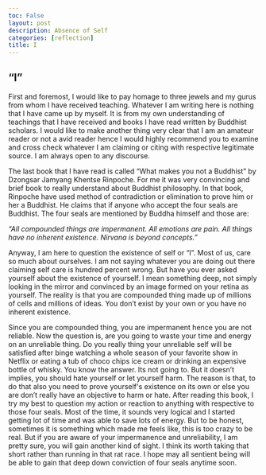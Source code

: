 ```yaml
---
toc: False
layout: post
description: Absence of Self
categories: [reflection]
title: I
---
```


## “I”

First and foremost, I would like to pay homage to three jewels and my gurus from whom I have received teaching. Whatever I am writing here is nothing that I have came up by myself. It is from my own understanding of teachings that I have received and books I have read written by Buddhist scholars. I would like to make another thing very clear that I am an amateur reader or not a avid reader hence I would highly recommend you to examine and cross check whatever I am claiming or citing with respective legitimate source. I am always open to any discourse.

The last book that I have read is called “What makes you not a Buddhist” by Dzongsar Jamyang Khentse Rinpoche. For me it was very convincing and brief book to really understand about Buddhist philosophy. In that book, Rinpoche have used method of contradiction or elimination to prove him or her a Buddhist. He claims that if anyone who accept the four seals are Buddhist. The four seals are mentioned by Buddha himself and those are:

*“All compounded things are impermanent.*
*All emotions are pain.*
*All things have no inherent existence.*
*Nirvana is beyond concepts.”*

Anyway, I am  here to question the existence of self or “I”. Most of us, care so much about ourselves. I am not saying whatever you are doing out there claiming self care is hundred percent wrong.  But have you ever asked yourself about the existence of yourself. I mean something deep, not simply looking in the mirror and convinced by an image formed on your retina as yourself. The reality is that you are compounded thing made up of millions of cells and millions of ideas. You don’t exist by your own or you have no inherent existence.

Since you are compounded thing, you are impermanent hence you are not reliable. Now the question is, are you going to waste your time and energy on an unreliable thing. Do you really thing your unreliable self will be satisfied after binge watching a whole season of your favorite show in Netflix or eating a tub of choco chips ice cream or drinking an expensive bottle of whisky. You know the answer. Its not going to. But it doesn’t implies, you should hate yourself or let yourself harm. The reason is that, to do that also you need to prove yourself's existence on its own or else you are don’t really have an objective to harm or hate.
After reading this book, I try my best to question my action or reaction to anything with respective to those four seals. Most of the time, it sounds very logical and I started getting lot of time and was able to save lots of energy. But to be honest, sometimes it is something which made me feels like, this is too crazy to be real. But if you are aware of your impermanence and unreliability, I am pretty sure, you will gain another kind of sight. I think its worth taking that short rather than running in that rat race. I hope may all sentient being will be able to gain that deep down conviction of four seals anytime soon.